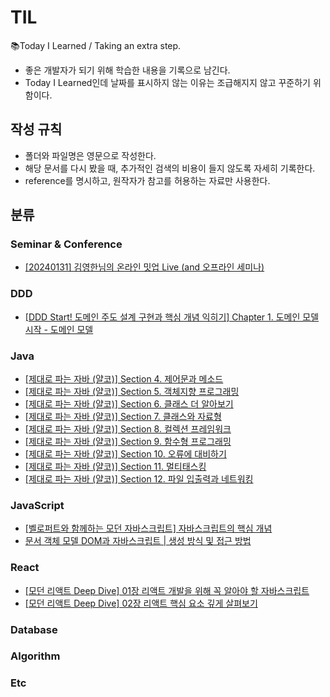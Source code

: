 # TIL
📚Today I Learned / Taking an extra step.

* 좋은 개발자가 되기 위해 학습한 내용을 기록으로 남긴다.
* Today I Learned인데 날짜를 표시하지 않는 이유는 조급해지지 않고 꾸준하기 위함이다.


## 작성 규칙

* 폴더와 파일명은 영문으로 작성한다.
* 해당 문서를 다시 봤을 때, 추가적인 검색의 비용이 들지 않도록 자세히 기록한다.
* reference를 명시하고, 원작자가 참고를 허용하는 자료만 사용한다.

## 분류
### Seminar & Conference
* [[20240131] 김영한님의 온라인 밋업 Live (and 오프라인 세미나)](https://github.com/ro117-youshin/TIL/blob/master/SeminarAndConference/20240131_kimyeonghan_seminar_in_inflearn.md)

### DDD 
* [[DDD Start! 도메인 주도 설계 구현과 핵심 개념 익히기] Chapter 1. 도메인 모델 시작 - 도메인 모델](https://livebyfaith117.tistory.com/150)

### Java
* [[제대로 파는 자바 (얄코)] Section 4. 제어문과 메소드](https://github.com/ro117-youshin/TIL/blob/master/Java/java-practice-yalco/04_control_statement_and_method.md)
* [[제대로 파는 자바 (얄코)] Section 5. 객체지향 프로그래밍](https://github.com/ro117-youshin/TIL/blob/master/Java/java-practice-yalco/05_object_oriented_programming.md)
* [[제대로 파는 자바 (얄코)] Section 6. 클래스 더 알아보기](https://github.com/ro117-youshin/TIL/blob/master/Java/java-practice-yalco/06_learn_more_about_class.md)
* [[제대로 파는 자바 (얄코)] Section 7. 클래스와 자료형](https://github.com/ro117-youshin/TIL/blob/master/Java/java-practice-yalco/07_class_and_data_type.md)
* [[제대로 파는 자바 (얄코)] Section 8. 컬렉션 프레임워크](https://github.com/ro117-youshin/TIL/blob/main/Java/java-practice-yalco/08_collection_framework.md)
* [[제대로 파는 자바 (얄코)] Section 9. 함수형 프로그래밍](https://github.com/ro117-youshin/TIL/blob/main/Java/java-practice-yalco/09_functional_programming.md)
* [[제대로 파는 자바 (얄코)] Section 10. 오류에 대비하기](https://github.com/ro117-youshin/TIL/blob/main/Java/java-practice-yalco/10_preparing_for_errors.md)
* [[제대로 파는 자바 (얄코)] Section 11. 멀티태스킹](https://github.com/ro117-youshin/TIL/blob/main/Java/java-practice-yalco/11_multitasking.md)
* [[제대로 파는 자바 (얄코)] Section 12. 파일 입출력과 네트워킹](https://github.com/ro117-youshin/TIL/blob/main/Java/java-practice-yalco/12_data_input_output_and_networking.md)

### JavaScript
* [[벨로퍼트와 함께하는 모던 자바스크립트] 자바스크립트의 핵심 개념](https://github.com/ro117-youshin/TIL/blob/master/JavaScript/00_js_core_concepts.md)
* [문서 객체 모델 DOM과 자바스크립트 | 생성 방식 및 접근 방법](https://github.com/ro117-youshin/TIL/blob/master/JavaScript/js_insight_dom.md)

### React
* [[모던 리액트 Deep Dive] 01장 리액트 개발을 위해 꼭 알아야 할 자바스크립트](https://github.com/ro117-youshin/TIL/blob/master/React/01_js_need_to_know_for_react_development.md)
* [[모던 리액트 Deep Dive] 02장 리액트 핵심 요소 깊게 살펴보기](https://github.com/ro117-youshin/TIL/blob/master/React/02_exploring_core_elements_of_react.md)

### Database

### Algorithm

### Etc
